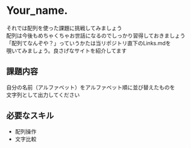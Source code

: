 # Your_name.    
  
それでは配列を使った課題に挑戦してみましょう  
配列は今後もめちゃくちゃお世話になるのでしっかり習得しておきましょう  
「配列てなんぞや？」っていうかたは当リポジトリ直下のLinks.mdを  
覗いてみましょう。良さげなサイトを紹介してます  

## 課題内容
自分の名前（アルファベット）をアルファベット順に並び替えたものを  
文字列として出力してください

## 必要なスキル  

* 配列操作
* 文字比較
